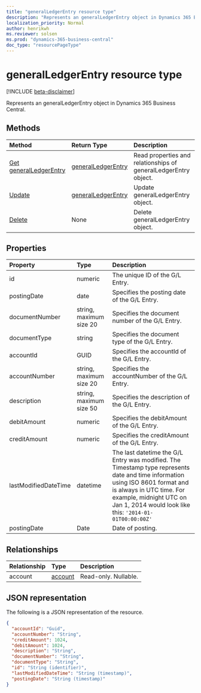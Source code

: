 ```yaml
---
title: "generalLedgerEntry resource type"
description: "Represents an generalLedgerEntry object in Dynamics 365 Business Central."
localization_priority: Normal
author: henrikwh
ms.reviewer: solsen
ms.prod: "dynamics-365-business-central"
doc_type: "resourcePageType"
---
```


# generalLedgerEntry resource type

[!INCLUDE [beta-disclaimer](../../includes/beta-disclaimer.md)]

Represents an generalLedgerEntry object in Dynamics 365 Business Central.

## Methods

| Method       | Return Type | Description |
|:-------------|:------------|:------------|
| [Get generalLedgerEntry](../api/dynamics-generalledgerentry-get.md) | [generalLedgerEntry](dynamics-generalledgerentry.md) | Read properties and relationships of generalLedgerEntry object. |
| [Update](../api/dynamics-generalledgerentry-update.md) | [generalLedgerEntry](dynamics-generalledgerentry.md) | Update generalLedgerEntry object. |
| [Delete](../api/dynamics-generalledgerentry-delete.md) | None | Delete generalLedgerEntry object. |

## Properties

| Property     | Type        | Description |
|:-------------|:------------|:------------|
|id                  |numeric                |The unique ID of the G/L Entry.              |
|postingDate         |date                   |Specifies the posting date of the G/L Entry. |
|documentNumber      |string, maximum size 20|Specifies the document number of the G/L Entry.|
|documentType        |string                 |Specifies the document type of the G/L Entry.|
|accountId           |GUID                   |Specifies the accountId of the G/L Entry.    |
|accountNumber       |string, maximum size 20|Specifies the accountNumber of the G/L Entry.|
|description         |string, maximum size 50|Specifies the description of the G/L Entry.  |
|debitAmount         |numeric                |Specifies the debitAmount of the G/L Entry.  |
|creditAmount        |numeric                |Specifies the creditAmount of the G/L Entry. |
|lastModifiedDateTime|datetime               |The last datetime the G/L Entry was modified. The Timestamp type represents date and time information using ISO 8601 format and is always in UTC time. For example, midnight UTC on Jan 1, 2014 would look like this: `'2014-01-01T00:00:00Z'`|
|postingDate|Date|Date of posting.|


## Relationships

| Relationship | Type        | Description |
|:-------------|:------------|:------------|
|account|[account](dynamics-account.md)| Read-only. Nullable.|

## JSON representation

The following is a JSON representation of the resource.

<!-- {
  "blockType": "resource",
  "optionalProperties": [

  ],
  "@odata.type": "microsoft.graph.generalLedgerEntry",
  "baseType": "",
  "keyProperty": "id"
}-->

```json
{
  "accountId": "Guid",
  "accountNumber": "String",
  "creditAmount": 1024,
  "debitAmount": 1024,
  "description": "String",
  "documentNumber": "String",
  "documentType": "String",
  "id": "String (identifier)",
  "lastModifiedDateTime": "String (timestamp)",
  "postingDate": "String (timestamp)"
}
```

<!-- uuid: 16cd6b66-4b1a-43a1-adaf-3a886856ed98
2019-02-04 14:57:30 UTC -->
<!-- {
  "type": "#page.annotation",
  "description": "generalLedgerEntry resource",
  "keywords": "",
  "section": "documentation",
  "tocPath": ""
}-->